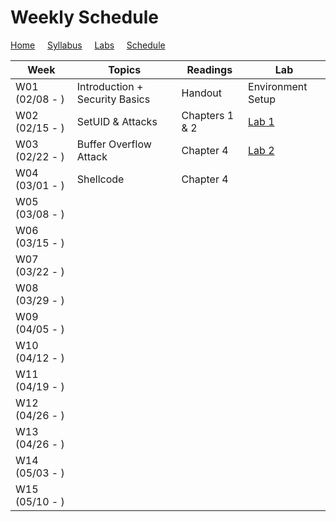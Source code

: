 # Weekly Schedule

[Home](./index.md) &nbsp;&nbsp;&nbsp; [Syllabus](./syllabus.md)  &nbsp;&nbsp;&nbsp; [Labs](./labs.md) &nbsp;&nbsp;&nbsp; [Schedule](./schedule.md)

| Week         | Topics | Readings  |  Lab |  
| ---          | ---    | --- | --- |
|W01 (02/08 - ) | Introduction + Security Basics| Handout | Environment Setup |
|W02 (02/15 - ) | SetUID & Attacks | Chapters 1 & 2 | [Lab 1](./labs.md) |
|W03 (02/22 - ) | Buffer Overflow Attack | Chapter 4| [Lab 2](./labs.md) |
|W04 (03/01 - ) | Shellcode              | Chapter 4|  |
|W05 (03/08 - ) | | | | 
|W06 (03/15 - ) | | | | 
|W07 (03/22 - ) | | | | 
|W08 (03/29 - ) | | | | 
|W09 (04/05 - ) | | | | 
|W10 (04/12 - ) | | | | 
|W11 (04/19 - ) | | | | 
|W12 (04/26 - ) | | | | 
|W13 (04/26 - ) | | | | 
|W14 (05/03 - ) | | | | 
|W15 (05/10 - ) | | | | 
